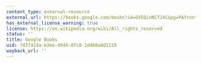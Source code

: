 ```yaml
---
content_type: external-resource
external_url: https://books.google.com/books?id=GYEQinNCTJ4C&pg=PAfrontcover#v=onepage&q&f=false
has_external_license_warning: true
license: https://en.wikipedia.org/wiki/All_rights_reserved
status: ''
title: Google Books
uid: 7d3742da-b2ee-4940-8fc8-1dd60a0d1119
wayback_url: ''
---
```

